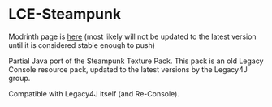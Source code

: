 # LCE-Steampunk

Modrinth page is [here](https://modrinth.com/resourcepack/steampunk-texture-pack-for-java) (most likely will not be updated to the latest version until it is considered stable enough to push)

Partial Java port of the Steampunk Texture Pack. This pack is an old Legacy Console resource pack, updated to the latest versions by the Legacy4J group.

Compatible with Legacy4J itself (and Re-Console).